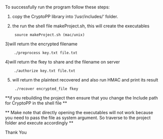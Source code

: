 To successfully run the program follow these steps:

1) copy the CryptoPP library into ‘/usr/includes/‘ folder.
2) the run the shell file makeProject.sh, this will create the executables

        source makeProject.sh (mac/unix)

3)will return the encrypted filename

        ./preprocess key.txt file.txt


4)will return the fkey to share and the filename on server

        ./authorize key.txt file.txt


5) will return the plaintext recovered and also run HMAC and print its result

        ./recover encrypted_file fkey


**if you rebuilding the project then ensure that you change the Include path for CryptoPP in the shell file **

** Make note that directly opening the executables will not work because you need to pass the file as system argument. So traverse to the project folder and execute accordingly **

Thank You
